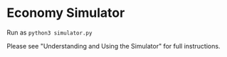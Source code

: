 # Economy Simulator

Run as `python3 simulator.py`

Please see "Understanding and Using the Simulator" for full instructions.
